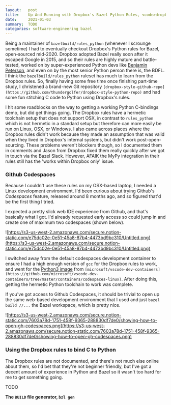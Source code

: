 ```yaml
---
layout:   post
title:    Up And Running with Dropbox's Bazel Python Rules, <code>dropbox/dbx_build_tools</code>
date:     2021-01-03
summary:  TODO
categories: software-engineering bazel
---
```


Being a maintainer of `bazelbuild/rules_python` (whenever I scrounge sometime) I had to eventually checkout Dropbox's Python rules for Bazel, open-sourced mid-2020. Dropbox adopted Bazel really soon after it escaped Google in 2015, and so their rules are highly mature and battle-tested, worked on by super-experienced Python devs like [Benjamin Peterson](https://discuss.python.org/t/steering-council-nomination-benjamin-peterson/665), and even on by the most senior Python person there is, the BDFL. I think the `bazelbuild/rules_python` ruleset has much to learn from the Dropbox rules. So, finally having some free time once finishing part-time study, I christened a brand-new Git repository `[dropbox-style-github-repo](https://github.com/thundergolfer/dropbox-style-python-repo)` and had some fun stitching C code to Python using Dropbox's rules.

I hit some roadblocks on the way to getting a working Python C-bindings demo, but did get things going. The Dropbox rules have a hermetic toolchain setup that does not support OSX, in contrast to `rules_python` which is not hermetic in a standard setup but therefore can more easily be run on Linux, OSX, or Windows. I also came across places where the Dropbox rules didn't work because they made an assumption that was valid when they lived in Dropbox's internal systems, but didn't work post-open-sourcing. These problems weren't blockers though, so I documented them in comments and Jason from Dropbox fixed them really quickly after we got in touch via the Bazel Slack. However, AFAIK the MyPy integration in their rules still has the 'works within Dropbox only' issue.

### Github Codespaces

Because I couldn't use these rules on my OSX-based laptop, I needed a Linux development environment. I'd been curious about trying Github's *Codespaces* feature, released around 8 months ago, and so figured that'd be the first thing I tried.

I expected a pretty slick web IDE experience from Github, and that's basically what I got. I'd already requested early access so could jump in and create one of maximum two codespaces (shown below). 

![https://s3-us-west-2.amazonaws.com/secure.notion-static.com/e75dc02e-0e51-45a8-87b4-4473bd9bc310/Untitled.png](https://s3-us-west-2.amazonaws.com/secure.notion-static.com/e75dc02e-0e51-45a8-87b4-4473bd9bc310/Untitled.png)

I switched away from the default codespaces development container to ensure I had a high enough version of `gcc` for the Dropbox rules to work, and went for the [Python3 image](https://github.com/thundergolfer/dropbox-style-python-repo/commit/2d6c286f71aaede3a0ac4c97b03654f6ce29125d) from `[microsoft/vscode-dev-containers](https://github.com/microsoft/vscode-dev-containers/tree/master/containers/codespaces-linux)`. After doing this, getting the hermetic Python toolchain to work was complete.

If you've got access to Github Codespaces, it should be trivial to open up the same web-based development environment that I used and just `bazel build //...` the Bazel workspace, which is pretty nice.

![https://s3-us-west-2.amazonaws.com/secure.notion-static.com/7603a78d-1751-458f-9365-288830df7de0/showing-how-to-open-gh-codespaces.png](https://s3-us-west-2.amazonaws.com/secure.notion-static.com/7603a78d-1751-458f-9365-288830df7de0/showing-how-to-open-gh-codespaces.png)

### Using the Dropbox rules to bind C to Python

The Dropbox rules are not documented, and there's not much else online about them, so I'd bet that they're not beginner friendly, but I've got a decent amount of experience in Python and Bazel so it wasn't too hard for me to get something going. 

TODO

**The `BUILD` file generator, `bzl gen`**